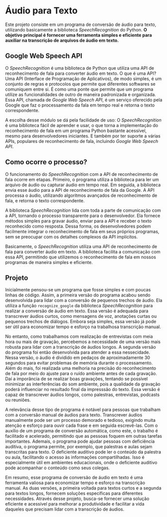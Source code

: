 # Áudio para Texto

   <p> Este projeto consiste em um programa de conversão de áudio para texto, utilizando basicamente a biblioteca <em>SpeechRecognition</em> do Python. <strong>O objetivo principal é fornecer uma ferramenta simples e eficiente para auxiliar na transcrição de arquivos de áudio em texto.</strong>
   
   ## Google Web Speech API

   O <em>SpeechRecognition</em> é uma biblioteca de Python que utiliza uma API de reconhecimento de fala para converter áudio em texto. O que é uma API? Uma API (Interface de Programação de Aplicativos), de modo simples, é um conjunto de regras e protocolos que permite que diferentes softwares se comuniquem entre si. É como uma ponte que permite que um programa utilize as funcionalidades de outro de maneira padronizada e organizada. Essa API, chamada de <em>Google Web Speech API</em>, é um serviço oferecido pela Google que faz o processamento da fala em tempo real e retorna o texto correspondente.
   
   A escolha desse módulo se dá pela facilidade de uso: O <em>SpeechRecognition</em> é uma biblioteca fácil de aprender e usar, o que torna a implementação do reconhecimento de fala em um programa Python bastante acessível, mesmo para desenvolvedores iniciantes. E também por ter suporte a várias APIs, populares de reconhecimento de fala, incluindo <em>Google Web Speech API</em>.

   ## Como ocorre o processo?
   
   O funcionamento do <em>SpeechRecognition</em> com a API de reconhecimento de fala ocorre em etapas. Primeiro, o programa utiliza a biblioteca para ler um arquivo de áudio ou capturar áudio em tempo real. Em seguida, a biblioteca envia esse áudio para a API de reconhecimento de fala da Google. A API processa o áudio, utilizando algoritmos avançados de reconhecimento de fala, e retorna o texto correspondente.

   A biblioteca <em>SpeechRecognition</em> lida com toda a parte de comunicação com a API, tornando o processo transparente para o desenvolvedor. Ela fornece métodos simples para gravar áudio, enviar para a API e receber o texto reconhecido como resposta. Dessa forma, os desenvolvedores podem facilmente integrar o reconhecimento de fala em seus próprios programas, sem se preocupar com os detalhes complexos da API implícitos.

   Basicamente, o <em>SpeechRecognition</em> utiliza uma API de reconhecimento de fala para converter áudio em texto. A biblioteca facilita a comunicação com essa API, permitindo que utilizemos o reconhecimento de fala em nossos programas de maneira simples e eficiente.
   
   ## Projeto
   
   Inicialmente pensou-se um programa que fosse simples e com poucas linhas de código. Assim, a primeira versão do programa acabou sendo desenvolvida para lidar com a conversão de pequenos trechos de áudio. Ela utiliza a função `recognize_google` da biblioteca <em>SpeechRecognition</em> para realizar a conversão de áudio em texto. Essa versão é adequada para transcrever áudios curtos, como mensagens de voz, anotações curtas ou pequenos trechos de diálogos. Embora seja simples, essa versão já pode ser útil para economizar tempo e esforço na trabalhosa transcrição manual.

   No entanto, como trabalhamos com realização de entrevistas com meia hora ou mais de gravação, percebemos a necessidade de uma versão mais robusta para lidar com a transcrição de áudios longos. A segunda versão do programa foi então desenvolvida para atender a essa nessecidade. Nessa versão, o áudio é dividido em pedaços de aproximadamente 30 segundos para evitar problemas de memória durante o processamento. Além do mais, foi realizada uma melhoria na precisão do reconhecimento de fala por meio do ajuste para o ruído ambiente antes de cada gravação. Daí a imporância de se realizar boas gravações, tentando se possível minimizar as interferências do som ambiente, pois a qualidade da gravação poderá influenciar no resultado final da impresssão do texto. Essa versão é capaz de transcrever áudios longos, como palestras, entrevistas, podcasts ou reuniões.

   A relevância desse tipo de programa é notável para pessoas que trabalham com a conversão manual de áudios para texto. Transcrever áudios manualmente pode ser um processo demorado e tedioso, exigindo muita atenção e esforço para ouvir cada frase e em seguida escrevê-las. Com o auxílio de um programa de conversão automática, como este, o trabalho é facilitado e acelerado, permitindo que as pessoas foquem em outras tarefas importantes. Ademais, o programa pode ajudar pessoas com deficiência auditiva, o programa permite, por exemplo, que palestras e aulas sejam transcritas para texto. O deficiente auditivo pode ler o conteúdo da palestra ou aula, facilitando o acesso às informações compartilhadas. Isso é especialmente útil em ambientes educacionais, onde o deficiente auditivo pode acompanhar o conteúdo como seus colegas.

   Em resumo, esse programa de conversão de áudio em texto é uma ferramenta valiosa para economizar tempo e esforço na transcrição manual. As duas versões, a primeira voltada para textos curtos e a segunda para textos longos, fornecem soluções específicas para diferentes necessidades. Através desse projeto, busca-se fornecer uma solução eficiente e acessível para melhorar a produtividade e facilitar a vida daqueles que precisam lidar com a transcrição de áudios.</p>

